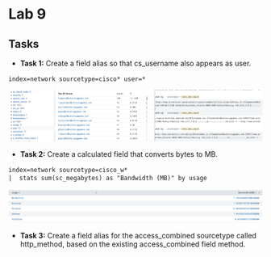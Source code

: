 # Lab 9

## Tasks

* **Task 1:** Create a field alias so that cs_username also appears as user.

```
index=network sourcetype=cisco* user=*
```
![](./resources/01.png)


* **Task 2:** Create a calculated field that converts bytes to MB.

```
index=network sourcetype=cisco_w* 
|  stats sum(sc_megabytes) as "Bandwidth (MB)" by usage
```
![](./resources/02.png)


* **Task 3:** Create a field alias for the access_combined sourcetype called http_method, based on the existing access_combined field method.